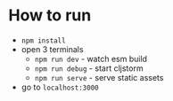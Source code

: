 # How to run

- `npm install`
- open 3 terminals
  - `npm run dev` - watch esm build
  - `npm run debug` - start cljstorm
  - `npm run serve` - serve static assets
- go to `localhost:3000`
